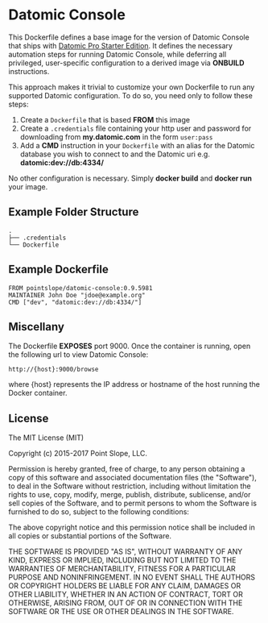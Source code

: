 # Datomic Console

This Dockerfile defines a base image for the version of Datomic
Console that ships
with [Datomic Pro Starter Edition](http://www.datomic.com/). It
defines the necessary automation steps for running Datomic Console,
while deferring all privileged, user-specific configuration to a
derived image via **ONBUILD** instructions.

This approach makes it trivial to customize your own Dockerfile to run
any supported Datomic configuration. To do so, you need only to follow
these steps:

1. Create a `Dockerfile` that is based **FROM** this image
2. Create a `.credentials` file containing your http user and password
   for downloading from **my.datomic.com** in the form `user:pass`
3. Add a **CMD** instruction in your `Dockerfile` with an alias for
   the Datomic database you wish to connect to and the Datomic uri
   e.g. **datomic:dev://db:4334/**

No other configuration is necessary. Simply **docker build** and
**docker run** your image.

## Example Folder Structure

    .
    ├── .credentials
    └── Dockerfile

## Example Dockerfile

    FROM pointslope/datomic-console:0.9.5981
    MAINTAINER John Doe "jdoe@example.org"
    CMD ["dev", "datomic:dev://db:4334/"]

## Miscellany

The Dockerfile **EXPOSES** port 9000. Once the container is running,
open the following url to view Datomic Console:

    http://{host}:9000/browse

where {host} represents the IP address or hostname of the host running
the Docker container.

## License

The MIT License (MIT)

Copyright (c) 2015-2017 Point Slope, LLC.

Permission is hereby granted, free of charge, to any person obtaining
a copy of this software and associated documentation files (the
"Software"), to deal in the Software without restriction, including
without limitation the rights to use, copy, modify, merge, publish,
distribute, sublicense, and/or sell copies of the Software, and to
permit persons to whom the Software is furnished to do so, subject to
the following conditions:

The above copyright notice and this permission notice shall be
included in all copies or substantial portions of the Software.

THE SOFTWARE IS PROVIDED "AS IS", WITHOUT WARRANTY OF ANY KIND,
EXPRESS OR IMPLIED, INCLUDING BUT NOT LIMITED TO THE WARRANTIES OF
MERCHANTABILITY, FITNESS FOR A PARTICULAR PURPOSE AND NONINFRINGEMENT.
IN NO EVENT SHALL THE AUTHORS OR COPYRIGHT HOLDERS BE LIABLE FOR ANY
CLAIM, DAMAGES OR OTHER LIABILITY, WHETHER IN AN ACTION OF CONTRACT,
TORT OR OTHERWISE, ARISING FROM, OUT OF OR IN CONNECTION WITH THE
SOFTWARE OR THE USE OR OTHER DEALINGS IN THE SOFTWARE.
